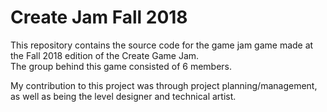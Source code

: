 # Create Jam Fall 2018
This repository contains the source code for the game jam game made at the Fall 2018 edition of the Create Game Jam.  
The group behind this game consisted of 6 members.

My contribution to this project was through project planning/management, as well as being the level designer and technical artist.
